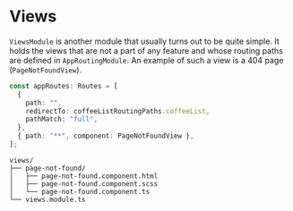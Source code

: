 # Views

`ViewsModule` is another module that usually turns out to be quite simple. It holds the views that are not a part of any feature and whose routing paths are defined in `AppRoutingModule`. An example of such a view is a 404 page (`PageNotFoundView`).

```typescript
const appRoutes: Routes = [
  {
    path: "",
    redirectTo: coffeeListRoutingPaths.coffeeList,
    pathMatch: "full",
  },
  { path: "**", component: PageNotFoundView },
];
```

```
views/
├── page-not-found/
│   ├── page-not-found.component.html
│   ├── page-not-found.component.scss
│   └── page-not-found.component.ts
└── views.module.ts
```
